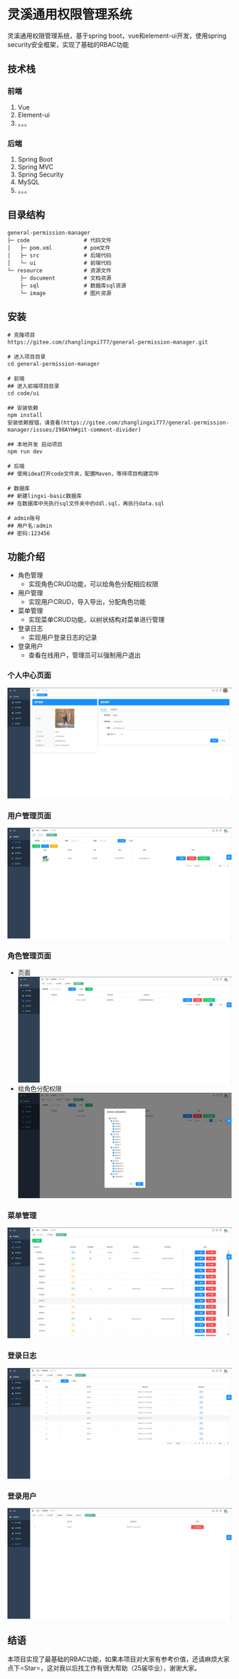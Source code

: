# 灵溪通用权限管理系统
灵溪通用权限管理系统，基于spring boot，vue和element-ui开发，使用spring security安全框架，实现了基础的RBAC功能

## 技术栈

### 前端
1. Vue
2. Element-ui
3. 。。。

### 后端
1. Spring Boot
2. Spring MVC
3. Spring Security
4. MySQL
5. 。。。

## 目录结构

```
general-permission-manager
├─ code                 # 代码文件
│   ├─ pom.xml          # pom文件
│   ├─ src              # 后端代码
│   └─ ui               # 前端代码
└─ resource             # 资源文件
    ├─ document         # 文档资源
    ├─ sql              # 数据库sql资源
    └─ image            # 图片资源
```

## 安装

```batch
# 克隆项目
https://gitee.com/zhanglingxi777/general-permission-manager.git

# 进入项目目录
cd general-permission-manager

# 前端
## 进入前端项目目录
cd code/ui

## 安装依赖
npm install
安装依赖报错，请查看(https://gitee.com/zhanglingxi777/general-permission-manager/issues/I98AYH#git-comment-divider)

## 本地开发 启动项目
npm run dev

# 后端
## 使用idea打开code文件夹，配置Maven，等待项目构建完毕

# 数据库
## 新建lingxi-basic数据库
## 在数据库中先执行sql文件夹中的ddl.sql，再执行data.sql

# admin账号
## 用户名:admin
## 密码:123456
```

## 功能介绍

- 角色管理
    - 实现角色CRUD功能，可以给角色分配相应权限
- 用户管理
    - 实现用户CRUD，导入导出，分配角色功能
- 菜单管理
    - 实现菜单CRUD功能，以树状结构对菜单进行管理
- 登录日志
    - 实现用户登录日志的记录
- 登录用户
    - 查看在线用户，管理员可以强制用户退出

### 个人中心页面
![个人中心页面](resource/image/%E4%B8%AA%E4%BA%BA%E4%B8%AD%E5%BF%83.png)

### 用户管理页面
![用户管理页面](resource/image/%E7%B3%BB%E7%BB%9F%E7%AE%A1%E7%90%86-%E7%94%A8%E6%88%B7%E7%AE%A1%E7%90%86.png)

### 角色管理页面
+ 页面
![角色管理页面](resource/image/%E7%B3%BB%E7%BB%9F%E7%AE%A1%E7%90%86-%E8%A7%92%E8%89%B2%E7%AE%A1%E7%90%86.png)
+ 给角色分配权限
![输入图片说明](resource/image/%E7%B3%BB%E7%BB%9F%E7%AE%A1%E7%90%86-%E8%A7%92%E8%89%B2%E7%AE%A1%E7%90%86-%E5%88%86%E9%85%8D%E6%9D%83%E9%99%90.png)

### 菜单管理
![菜单管理](resource/image/%E7%B3%BB%E7%BB%9F%E7%AE%A1%E7%90%86-%E8%8F%9C%E5%8D%95%E7%AE%A1%E7%90%86.png)

### 登录日志
![登录日志](resource/image/%E7%B3%BB%E7%BB%9F%E7%AE%A1%E7%90%86-%E7%99%BB%E5%BD%95%E6%97%A5%E5%BF%97.png)

### 登录用户
![登录用户](resource/image/%E7%B3%BB%E7%BB%9F%E7%AE%A1%E7%90%86-%E7%99%BB%E5%BD%95%E7%94%A8%E6%88%B7.png)

## 结语
本项目实现了最基础的RBAC功能，如果本项目对大家有参考价值，还请麻烦大家点下⭐Star⭐，这对我以后找工作有很大帮助（25届毕业），谢谢大家。